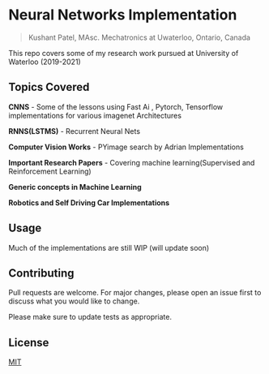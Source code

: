 # Neural Networks Implementation
>Kushant Patel, MAsc. Mechatronics at Uwaterloo, Ontario, Canada

This repo covers some of my research work pursued at University of Waterloo (2019-2021)

## Topics Covered

**CNNS** - Some of the lessons using Fast Ai , Pytorch, Tensorflow implementations for various imagenet Architectures

**RNNS(LSTMS)** - Recurrent Neural Nets

**Computer Vision Works** - PYimage search by Adrian Implementations

**Important Research Papers** - Covering machine learning(Supervised and Reinforcement Learning)

**Generic concepts in Machine Learning**

**Robotics and Self Driving Car Implementations**

## Usage

Much of the implementations are still WIP (will update soon)

## Contributing
Pull requests are welcome. For major changes, please open an issue first to discuss what you would like to change.

Please make sure to update tests as appropriate.

## License
[MIT](https://choosealicense.com/licenses/mit/)
